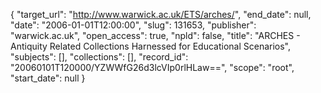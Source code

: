 {
  "target_url": "http://www.warwick.ac.uk/ETS/arches/", 
  "end_date": null, 
  "date": "2006-01-01T12:00:00", 
  "slug": 131653, 
  "publisher": "warwick.ac.uk", 
  "open_access": true, 
  "npld": false, 
  "title": "ARCHES - Antiquity Related Collections Harnessed for Educational Scenarios", 
  "subjects": [], 
  "collections": [], 
  "record_id": "20060101T120000/YZWWfG26d3lcVIp0rlHLaw==", 
  "scope": "root", 
  "start_date": null
}

